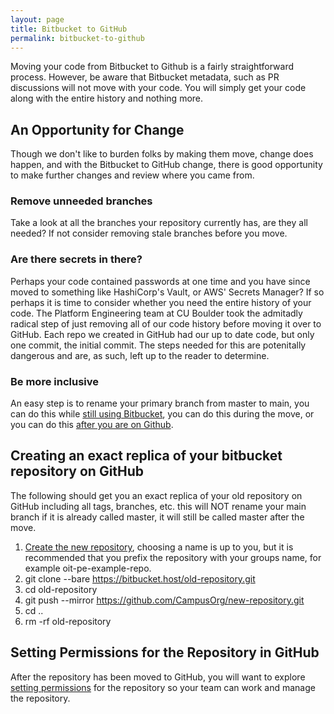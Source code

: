 ```yaml
---
layout: page
title: Bitbucket to GitHub
permalink: bitbucket-to-github
---
```

Moving your code from Bitbucket to Github is a fairly straightforward process. However, be aware that Bitbucket metadata, such as PR discussions will not move with your code. You will simply get your code along with the entire history and nothing more.

## An Opportunity for Change
Though we don't like to burden folks by making them move, change does happen, and with the Bitbucket to GitHub change, there is good opportunity to make further changes and review where you came from.
### Remove unneeded branches
Take a look at all the branches your repository currently has, are they all needed? If not consider removing stale branches before you move.
### Are there secrets in there?
Perhaps your code contained passwords at one time and you have since moved to something like HashiCorp's Vault, or AWS' Secrets Manager? If so perhaps it is time to consider whether you need the entire history of your code. The Platform Engineering team at CU Boulder took the admitadly radical step of just removing all of our code history before moving it over to GitHub. Each repo we created in GitHub had our up to date code, but only one commit, the initial commit. The steps needed for this are potenitally dangerous and are, as such, left up to the reader to determine.
### Be more inclusive
An easy step is to rename your primary branch from master to main, you can do this while [still using Bitbucket](https://dev.to/rhymu8354/git-renaming-the-master-branch-137b), you can do this during the move, or you can do this [after you are on Github](https://github.com/github/renaming).

## Creating an exact replica of your bitbucket repository on GitHub
The following should get you an exact replica of your old repository on GitHub including all tags, branches, etc. this will NOT rename your main branch if it is already called master, it will still be called master after the move.
1. [Create the new repository](https://docs.github.com/en/github/creating-cloning-and-archiving-repositories/creating-a-new-repository), choosing a name is up to you, but it is recommended that you prefix the repository with your groups name, for example oit-pe-example-repo.
1. git clone --bare https://bitbucket.host/old-repository.git
1. cd old-repository
1. git push --mirror https://github.com/CampusOrg/new-repository.git
1. cd ..
1. rm -rf old-repository

## Setting Permissions for the Repository in GitHub
After the repository has been moved to GitHub, you will want to explore [setting permissions](https://docs.github.com/en/organizations/managing-access-to-your-organizations-repositories/repository-permission-levels-for-an-organization) for the repository so your team can work and manage the repository. 
